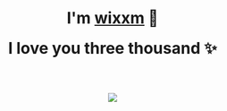 <p>
   <h1 align="center"style="margin: -20px 0 30px">
    <b>I'm <a href="https://t.me/WkjxT">wixxm</a> 👋</b>
      
  <h1 align="center"style="margin: -10px 0 20px">
    <b>I love you three thousand</a> ✨</b>
  </a>
</div>
</p>
  <br />
   <small><img src="https://v1.jinrishici.com/all.svg?font-size=24&spacing=6"></small>
   <br />
   <br />
 </div>
 <br />
